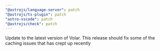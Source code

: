 ```yaml
---
"@astrojs/language-server": patch
"@astrojs/ts-plugin": patch
"astro-vscode": patch
"@astrojs/check": patch
---
```


Update to the latest version of Volar. This release should fix some of the caching issues that has crept up recently
